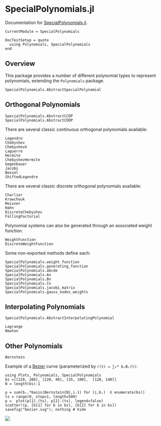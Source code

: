 # SpecialPolynomials.jl

Documentation for [SpecialPolynomials.jl](https://github.com/jverzani/SpecialPolynomials.jl).



```@meta
CurrentModule = SpecialPolynomials
```


```@meta
DocTestSetup = quote
  using Polynomials, SpecialPolynomials
end
```

## Overview

This package provides a number of different polynomial types to
represent polynomials, extending the `Polynomials` package.

```@docs
SpecialPolynomials.AbstractSpecialPolynomial
```

## Orthogonal Polynomials

```@docs
SpecialPolynomials.AbstractCCOP
SpecialPolynomials.AbstractCDOP
```

There are  several classic continuous  orthogonal polynomials available:

```@docs
Legendre
Chebyshev
ChebyshevU
Laguerre
Hermite
ChebyshevHermite
Gegenbauer
Jacobi
Bessel
ShiftedLegendre
```

There are  several classic discrete  orthogonal polynomials available:

```@docs
Charlier
Krawchouk
Meixner
Hahn
DiscreteChebyshev
FallingFactorial
```

Polynomial systems  can also be generated  through  an associated weight function.

```@docs
WeightFunction
DiscreteWeightFunction
```

Some  non-exported methods define each:

```@docs
SpecialPolynomials.weight_function
SpecialPolynomials.generating_function
SpecialPolynomials.abcde
SpecialPolynomials.An
SpecialPolynomials.Bn
SpecialPolynomials.Cn
SpecialPolynomials.jacobi_matrix
SpecialPolynomials.gauss_nodes_weights
```


## Interpolating Polynomials

```@docs
SpecialPolynomials.AbstractInterpolatingPolynomial
```

```@docs
Lagrange
Newton
```

## Other Polynomials

```@docs
Bernstein
```

Example of a [Bezier](https://pomax.github.io/bezierinfo/) curve  (parameterized by `r(t) = ∑₀ᴺ bᵢBᵢ(t)`:


```@example
using Plots, Polynomials, SpecialPolynomials
bs =[[220, 260], [220, 40], [35, 100],  [120, 140]]
N = length(bs)-1

ρ = sum(bᵢ.*basis(Bernstein{N},i-1) for (i,bᵢ)  ∈ enumerate(bs))
ts = range(0, stop=1, length=500)
p =  plot(ρ[1].(ts), ρ[2].(ts), legend=false)
scatter!(p, [b[1] for b in bs], [b[2] for b in bs])
savefig("bezier.svg"); nothing # hide
```

![](bezier.svg)


